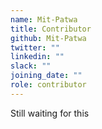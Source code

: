 ```yaml
---
name: Mit-Patwa
title: Contributor
github: Mit-Patwa
twitter: ""
linkedin: ""
slack: ""
joining_date: ""
role: contributor
---
```


Still waiting for this
